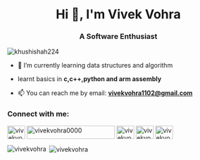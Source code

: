 <h1 align="center">Hi 👋, I'm Vivek Vohra</h1>
<h3 align="center">A Software Enthusiast </h3>
<p align="left"> <img src="https://komarev.com/ghpvc/?username=vivekvohra&label=Profile%20views&color=0e75b6&style=flat" alt="khushishah224" /> </p>

- 🌱 I’m currently learning data structures and algorithm

- learnt basics in **c,c++,python and arm assembly**
  
- 📫 You can reach me by email: **vivekvohra1102@gmail.com**

<h3 align="left">Connect with me:</h3>
<p align="left">
<a href="https://www.linkedin.com/in/vivek-vohra-11316a24a/" target="blank"><img align="center" src="https://raw.githubusercontent.com/rahuldkjain/github-profile-readme-generator/master/src/images/icons/Social/linked-in-alt.svg" alt="vivekvohra0002" height="30" width="40" /></a>
<a href="https://codeforces.com/profile/vvk_1102" target="blank"><img align="center" src="https://github.com/LordLava/codeforces-darktheme/raw/master/imgs/logo.png" alt="vivekvohra0000" height="30" width="200" /></a>
<a href="https://leetcode.com/vivekvohra/" target="blank"><img align="center" src="https://raw.githubusercontent.com/rahuldkjain/github-profile-readme-generator/master/src/images/icons/Social/leet-code.svg" alt="vivekvohra00001" height="30" width="40" /></a>
<a href="https://dev.to/vivekvohra" target="blank"><img align="center" src="https://dev-to-uploads.s3.amazonaws.com/uploads/logos/resized_logo_UQww2soKuUsjaOGNB38o.png" alt="vivekvohra00001" height="30" width="40" /></a>
<a href="https://vivekvohra.notion.site/Computer-Science-d75a6b2a070740bda44d66e6721a5905" target="blank"><img align="center" src="https://img.icons8.com/?size=100&id=uVERmCBZZACL&format=png&color=000000" alt="vivekvohra00001" height="30" width="40" /></a>
</p>

<p><img align="left" src="https://github-readme-stats.vercel.app/api/top-langs?username=vivekvohra&show_icons=true&locale=en&layout=compact" alt="vivekvohra" /></p>

<p>&nbsp;<img align="center" src="https://github-readme-stats.vercel.app/api?username=vivekvohra&show_icons=true&locale=en" alt="vivekvohra" /></p>
